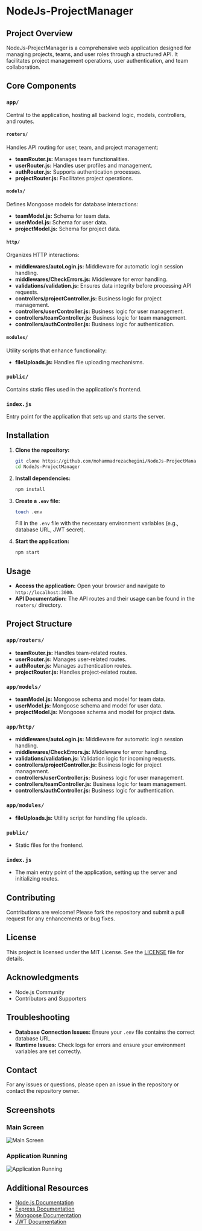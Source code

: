 # NodeJs-ProjectManager

## Project Overview
NodeJs-ProjectManager is a comprehensive web application designed for managing projects, teams, and user roles through a structured API. It facilitates project management operations, user authentication, and team collaboration.

## Core Components

### `app/`
Central to the application, hosting all backend logic, models, controllers, and routes.

#### `routers/`
Handles API routing for user, team, and project management:
- **teamRouter.js:** Manages team functionalities.
- **userRouter.js:** Handles user profiles and management.
- **authRouter.js:** Supports authentication processes.
- **projectRouter.js:** Facilitates project operations.

#### `models/`
Defines Mongoose models for database interactions:
- **teamModel.js:** Schema for team data.
- **userModel.js:** Schema for user data.
- **projectModel.js:** Schema for project data.

#### `http/`
Organizes HTTP interactions:
- **middlewares/autoLogin.js:** Middleware for automatic login session handling.
- **middlewares/CheckErrors.js:** Middleware for error handling.
- **validations/validation.js:** Ensures data integrity before processing API requests.
- **controllers/projectController.js:** Business logic for project management.
- **controllers/userController.js:** Business logic for user management.
- **controllers/teamController.js:** Business logic for team management.
- **controllers/authController.js:** Business logic for authentication.

#### `modules/`
Utility scripts that enhance functionality:
- **fileUploads.js:** Handles file uploading mechanisms.

### `public/`
Contains static files used in the application's frontend.

### `index.js`
Entry point for the application that sets up and starts the server.

## Installation

1. **Clone the repository:**
    ```sh
    git clone https://github.com/mohammadrezachegini/NodeJs-ProjectManager.git
    cd NodeJs-ProjectManager
    ```

2. **Install dependencies:**
    ```sh
    npm install
    ```

3. **Create a `.env` file:**
    ```sh
    touch .env
    ```
    Fill in the `.env` file with the necessary environment variables (e.g., database URL, JWT secret).

4. **Start the application:**
    ```sh
    npm start
    ```

## Usage

- **Access the application:** Open your browser and navigate to `http://localhost:3000`.
- **API Documentation:** The API routes and their usage can be found in the `routers/` directory.

## Project Structure

### `app/routers/`
- **teamRouter.js:** Handles team-related routes.
- **userRouter.js:** Manages user-related routes.
- **authRouter.js:** Manages authentication routes.
- **projectRouter.js:** Handles project-related routes.

### `app/models/`
- **teamModel.js:** Mongoose schema and model for team data.
- **userModel.js:** Mongoose schema and model for user data.
- **projectModel.js:** Mongoose schema and model for project data.

### `app/http/`
- **middlewares/autoLogin.js:** Middleware for automatic login session handling.
- **middlewares/CheckErrors.js:** Middleware for error handling.
- **validations/validation.js:** Validation logic for incoming requests.
- **controllers/projectController.js:** Business logic for project management.
- **controllers/userController.js:** Business logic for user management.
- **controllers/teamController.js:** Business logic for team management.
- **controllers/authController.js:** Business logic for authentication.

### `app/modules/`
- **fileUploads.js:** Utility script for handling file uploads.

### `public/`
- Static files for the frontend.

### `index.js`
- The main entry point of the application, setting up the server and initializing routes.

## Contributing

Contributions are welcome! Please fork the repository and submit a pull request for any enhancements or bug fixes.

## License

This project is licensed under the MIT License. See the [LICENSE](LICENSE) file for details.

## Acknowledgments

- Node.js Community
- Contributors and Supporters

## Troubleshooting
- **Database Connection Issues:** Ensure your `.env` file contains the correct database URL.
- **Runtime Issues:** Check logs for errors and ensure your environment variables are set correctly.

## Contact
For any issues or questions, please open an issue in the repository or contact the repository owner.

## Screenshots

### Main Screen
![Main Screen](path/to/screenshot1.png)

### Application Running
![Application Running](path/to/screenshot2.png)

## Additional Resources

- [Node.js Documentation](https://nodejs.org/en/docs/)
- [Express Documentation](https://expressjs.com/)
- [Mongoose Documentation](https://mongoosejs.com/docs/)
- [JWT Documentation](https://jwt.io/introduction/)
